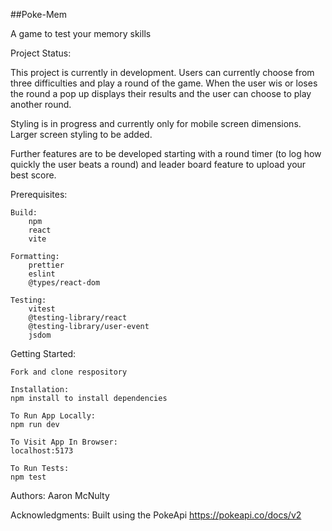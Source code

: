 ##Poke-Mem

A game to test your memory skills 

Project Status:

This project is currently in development. Users can currently choose from three difficulties and play a round of the game. When the user wis or loses the round a pop up displays their results and the user can choose to play another round. 

Styling is in progress and currently only for mobile screen dimensions. Larger screen styling to be added. 

Further features are to be developed starting with a round timer (to log how quickly the user beats a round) and leader board feature to upload your best score.

Prerequisites:

    Build:
        npm
        react
        vite
    
    Formatting:
        prettier
        eslint
        @types/react-dom

    Testing:
        vitest
        @testing-library/react
        @testing-library/user-event
        jsdom

Getting Started:

    Fork and clone respository
    
    Installation:
    npm install to install dependencies
    
    To Run App Locally:
    npm run dev  

    To Visit App In Browser:
    localhost:5173
    
    To Run Tests:
    npm test


Authors:
Aaron McNulty

Acknowledgments:
Built using the PokeApi
https://pokeapi.co/docs/v2
